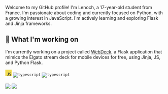 Welcome to my GitHub profile! I'm Lenoch, a 17-year-old student from France. I'm passionate about coding and currently focused on Python, with a growing interest in JavaScript. I'm actively learning and exploring Flask and Jinja frameworks.

## 🔭 What I'm working on

I'm currently working on a project called [WebDeck](https://github.com/LeLenoch/WebDeck), a Flask application that mimics the Elgato stream deck for mobile devices for free, using Jinja, JS, and Python Flask.

<code><img height="20" alt="javascript" src="https://raw.githubusercontent.com/github/explore/80688e429a7d4ef2fca1e82350fe8e3517d3494d/topics/javascript/javascript.png"></code>
<code><img height="20" alt="typescript" src="https://www.pngkit.com/png/full/70-701749_this-free-icons-png-design-of-python-language.png"></code>
<code><img height="20" alt="typescript" src="https://cdn.icon-icons.com/icons2/2699/PNG/512/pocoo_jinja_logo_icon_169846.png"></code> <br><br>
<img align="center" src="https://github-readme-stats.vercel.app/api?username=LeLenoch&show_icons=true&theme=tokyonight&hide_border=true" />
<img align="center" src="https://github-readme-stats.vercel.app/api/top-langs/?username=LeLenoch&layout=compact&theme=tokyonight&hide_border=true" />
